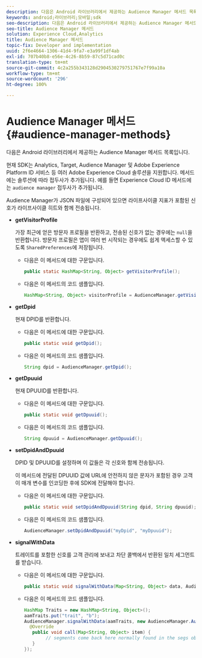 ```yaml
---
description: 다음은 Android 라이브러리에서 제공하는 Audience Manager 메서드 목록입니다.
keywords: android;라이브러리;모바일;sdk
seo-description: 다음은 Android 라이브러리에서 제공하는 Audience Manager 메서드 목록입니다.
seo-title: Audience Manager 메서드
solution: Experience Cloud,Analytics
title: Audience Manager 메서드
topic-fix: Developer and implementation
uuid: 2f6e4664-1306-41d4-9fa7-e3a99f1df4ab
exl-id: 707b40b8-e56e-4c26-8b59-87c5d71cad0c
translation-type: tm+mt
source-git-commit: 4c2a255b343128d2904530279751767e7f99a10a
workflow-type: tm+mt
source-wordcount: '296'
ht-degree: 100%

---
```


# Audience Manager 메서드{#audience-manager-methods}

다음은 Android 라이브러리에서 제공하는 Audience Manager 메서드 목록입니다.

현재 SDK는 Analytics, Target, Audience Manager 및 Adobe Experience Platform ID 서비스 등 여러 Adobe Experience Cloud 솔루션을 지원합니다. 메서드에는 솔루션에 따라 접두사가 추가됩니다. 예를 들면 Experience Cloud ID 메서드에는 `audience manager` 접두사가 추가됩니다.

Audience Manager가 JSON 파일에 구성되어 있으면 라이프사이클 지표가 포함된 신호가 라이프사이클 히트와 함께 전송됩니다.

* **getVisitorProfile**

   가장 최근에 얻은 방문자 프로필을 반환하고, 전송된 신호가 없는 경우에는 `null`을 반환합니다. 방문자 프로필은 앱이 여러 번 시작되는 경우에도 쉽게 액세스할 수 있도록 `SharedPreferences`에 저장됩니다.

   * 다음은 이 메서드에 대한 구문입니다.

      ```java
      public static HashMap<String, Object> getVisitorProfile(); 
      ```

   * 다음은 이 메서드의 코드 샘플입니다.

      ```java
      HashMap<String, Object> visitorProfile = AudienceManager.getVisitorProfile(); 
      ```

* **getDpid**

   현재 DPID를 반환합니다.

   * 다음은 이 메서드에 대한 구문입니다.

      ```java
      public static void getDpid(); 
      ```

   * 다음은 이 메서드의 코드 샘플입니다.

      ```java
      String dpid = AudienceManager.getDpid(); 
      ```

* **getDpuuid**

   현재 DPUUID를 반환합니다.

   * 다음은 이 메서드에 대한 구문입니다.

      ```java
      public static void getDpuuid(); 
      ```

   * 다음은 이 메서드의 코드 샘플입니다.

      ```java
      String dpuuid = AudienceManager.getDpuuid(); 
      ```

* **setDpidAndDpuuid**

   DPID 및 DPUUID를 설정하며 이 값들은 각 신호와 함께 전송됩니다.

   이 메서드에 전달된 DPUUID 값에 URL에 안전하지 않은 문자가 포함된 경우 고객이 매개 변수를 인코딩한 후에 SDK에 전달해야 합니다.

   * 다음은 이 메서드에 대한 구문입니다.

      ```java
      public static void setDpidAndDpuuid(String dpid, String dpuuid); 
      ```

   * 다음은 이 메서드의 코드 샘플입니다.

      ```java
      AudienceManager.setDpidAndDpuuid("myDpid", "myDpuuid"); 
      ```

* **signalWithData**

   트레이트를 포함한 신호를 고객 관리에 보내고 차단 콜백에서 반환된 일치 세그먼트를 받습니다.

   * 다음은 이 메서드에 대한 구문입니다.

      ```java
      public static void signalWithData(Map<String, Object> data, AudienceManagerCallback<Map<String, Object>> callback);
      ```

   * 다음은 이 메서드의 코드 샘플입니다.

      ```java
      HashMap Traits = new HashMap<String, Object>();
      aamTraits.put("trait", "b");
      AudienceManager.signalWithData(aamTraits, new AudienceManager.AudienceManagerCallback<Map<String, Object>> () {
        @Override
         public void call(Map<String, Object> item) { 
              // segments come back here normally found in the segs object of your json 
         }
      });
      ```
